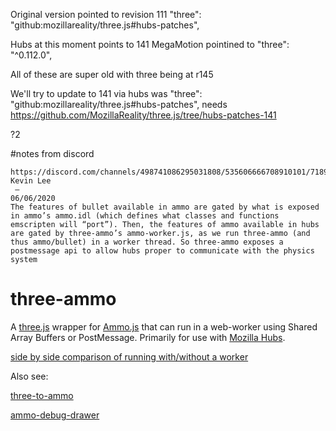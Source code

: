 

Original version pointed to revision 111
"three": "github:mozillareality/three.js#hubs-patches",

Hubs at this moment points to 141
MegaMotion pointined to "three": "^0.112.0",

All of these are super old with three being at r145

We'll try to update to 141 via hubs
was "three": "github:mozillareality/three.js#hubs-patches",
needs
https://github.com/MozillaReality/three.js/tree/hubs-patches-141

?2





#notes from discord
```
https://discord.com/channels/498741086295031808/535606666708910101/718933006315814943
Kevin Lee
 — 
06/06/2020
The features of bullet available in ammo are gated by what is exposed in ammo’s ammo.idl (which defines what classes and functions emscripten will “port”). Then, the features of ammo available in hubs are gated by three-ammo’s ammo-worker.js, as we run three-ammo (and thus ammo/bullet) in a worker thread. So three-ammo exposes a postmessage api to allow hubs proper to communicate with the physics system
```



# three-ammo

A [three.js](https://github.com/mrdoob/three.js/) wrapper for [Ammo.js](https://github.com/kripken/ammo.js/) that can run in a web-worker using Shared Array Buffers or PostMessage. Primarily for use with [Mozilla Hubs](https://github.com/mozilla/hubs).

[side by side comparison of running with/without a worker](https://twitter.com/i/status/1218263836303581184)

Also see:

[three-to-ammo](https://github.com/InfiniteLee/three-to-ammo)

[ammo-debug-drawer](https://github.com/InfiniteLee/ammo-debug-drawer)
